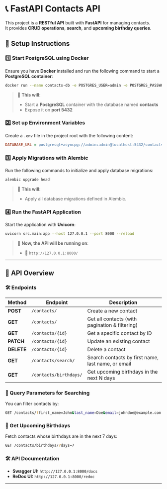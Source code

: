 # 📞 FastAPI Contacts API

This project is a **RESTful API** built with **FastAPI** for managing contacts.  
It provides **CRUD operations**, **search**, and **upcoming birthday queries**.

## 🏰️ Setup Instructions

### **1️⃣ Start PostgreSQL using Docker**

Ensure you have **Docker** installed and run the following command to start a **PostgreSQL container**:

```sh
docker run --name contacts-db -e POSTGRES_USER=admin -e POSTGRES_PASSWORD=admin -e POSTGRES_DB=contacts -p 5432:5432 -d postgres
```

> 📌 **This will:**
> - Start a **PostgreSQL** container with the database named **contacts**
> - Expose it on **port 5432**

### **2️⃣ Set up Environment Variables**

Create a `.env` file in the project root with the following content:

```ini
DATABASE_URL = postgresql+asyncpg://admin:admin@localhost:5432/contacts
```

### **3️⃣ Apply Migrations with Alembic**

Run the following commands to initialize and apply database migrations:

```sh
alembic upgrade head
```

> 📌 **This will:**
> - Apply all database migrations defined in Alembic.

### **4️⃣ Run the FastAPI Application**

Start the application with **Uvicorn**:

```sh
uvicorn src.main:app --host 127.0.0.1 --port 8000 --reload
```

> 📌 **Now, the API will be running on**:
> - 🚀 `http://127.0.0.1:8000/`

---

## 📌 **API Overview**

### **🛠️ Endpoints**

| Method     | Endpoint               | Description                                        |
|------------|------------------------|----------------------------------------------------|
| **POST**   | `/contacts/`           | Create a new contact                               |
| **GET**    | `/contacts/`           | Get all contacts (with pagination & filtering)     |
| **GET**    | `/contacts/{id}`       | Get a specific contact by ID                       |
| **PATCH**  | `/contacts/{id}`       | Update an existing contact                         |
| **DELETE** | `/contacts/{id}`       | Delete a contact                                   |
| **GET**    | `/contacts/search/`    | Search contacts by first name, last name, or email |
| **GET**    | `/contacts/birthdays/` | Get upcoming birthdays in the next N days          |

### **📜 Query Parameters for Searching**

You can filter contacts by:

```sh
GET /contacts/?first_name=John&last_name=Doe&email=johndoe@example.com
```

### **🎂 Get Upcoming Birthdays**

Fetch contacts whose birthdays are in the next 7 days:

```sh
GET /contacts/birthdays/?days=7
```

### **🛠 API Documentation**

- **Swagger UI:** `http://127.0.0.1:8000/docs`
- **ReDoc UI:** `http://127.0.0.1:8000/redoc`

---




